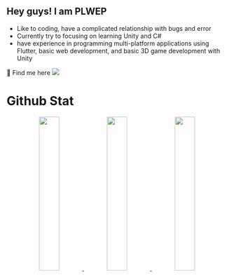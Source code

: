## Hey guys! I am PLWEP
 
 - Like to coding, have a complicated relationship with bugs and error 
 - Currently try to focusing on learning Unity and C# 
 - have experience in programming multi-platform applications using Flutter, basic web development, and basic 3D game development with Unity

:email: Find me here 
[![](https://img.shields.io/badge/LinkedIn-blue?logo=linkedin&logoColor=white&style=for-the-badge)](https://www.linkedin.com/in/permana-langgeng-072287185/)

# Github Stat

<p align="center">
  <a href="https://github.com/PLWEP">
    <img src="https://github-readme-stats.vercel.app/api?username=PLWEP&show_icons=true&theme=github_dark&hide_border=true" width="30%" />
    <img src="https://github-readme-streak-stats.herokuapp.com/?user=PLWEP&theme=github-dark-blue&hide_border=true" width="30%"/>
    <img src="https://github-readme-stats.vercel.app/api/top-langs/?username=plwep&layout=compact&theme=dark" width="30%"/>
 </a>
</p>


